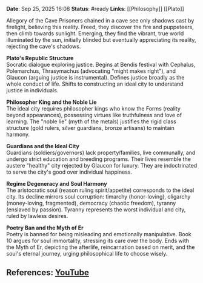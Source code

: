**Date**: Sep 25, 2025 16:08
**Status**: #ready 
**Links**: [[Philosophy]] [[Plato]]

Allegory of the Cave
Prisoners chained in a cave see only shadows cast by firelight, believing this reality. Freed, they discover the fire and puppeteers, then climb towards sunlight. Emerging, they find the vibrant, true world illuminated by the sun, initially blinded but eventually appreciating its reality, rejecting the cave's shadows.

**Plato's Republic Structure**  
Socratic dialogue exploring justice. Begins at Bendis festival with Cephalus, Polemarchus, Thrasymachus (advocating "might makes right"), and Glaucon (arguing justice is instrumental). Defines justice broadly as the whole conduct of life. Shifts to constructing an ideal city to understand justice in individuals.

**Philosopher King and the Noble Lie**  
The ideal city requires philosopher kings who know the Forms (reality beyond appearances), possessing virtues like truthfulness and love of learning. The "noble lie" (myth of the metals) justifies the rigid class structure (gold rulers, silver guardians, bronze artisans) to maintain harmony.

**Guardians and the Ideal City**  
Guardians (soldiers/governors) lack property/families, live communally, and undergo strict education and breeding programs. Their lives resemble the austere "healthy" city rejected by Glaucon for luxury. They are indoctrinated to serve the city's good over individual happiness.

**Regime Degeneracy and Soul Harmony**  
The aristocratic soul (reason ruling spirit/appetite) corresponds to the ideal city. Its decline mirrors soul corruption: timarchy (honor-loving), oligarchy (money-loving, fragmented), democracy (chaotic freedom), tyranny (enslaved by passion). Tyranny represents the worst individual and city, ruled by lawless desires.

**Poetry Ban and the Myth of Er**  
Poetry is banned for being misleading and emotionally manipulative. Book 10 argues for soul immortality, stressing its care over the body. Ends with the Myth of Er, depicting the afterlife, reincarnation based on merit, and the soul's eternal journey, urging philosophical life to choose wisely.

## References: [YouTube](https://www.youtube.com/watch?v=oAp_POUGgB8)
